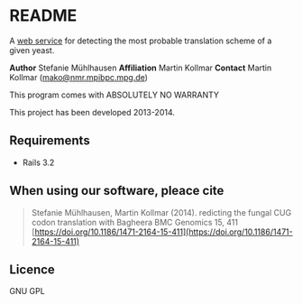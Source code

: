 # README

A [web service](https://bagheera.motorprotein.de/) for detecting the most probable translation scheme of a given yeast.

__Author__ Stefanie Mühlhausen
__Affiliation__ Martin Kollmar
__Contact__ Martin Kollmar (mako@nmr.mpibpc.mpg.de)

This program comes with ABSOLUTELY NO WARRANTY

This project has been developed 2013-2014.

## Requirements

- Rails 3.2

## When using our software, pleace cite

> Stefanie Mühlhausen, Martin Kollmar (2014).
> redicting the fungal CUG codon translation with Bagheera
> BMC Genomics 15, 411
> [https://doi.org/10.1186/1471-2164-15-411](https://doi.org/10.1186/1471-2164-15-411)

## Licence

GNU GPL

